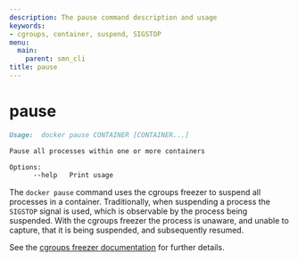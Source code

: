 ```yaml
---
description: The pause command description and usage
keywords:
- cgroups, container, suspend, SIGSTOP
menu:
  main:
    parent: smn_cli
title: pause
---
```


# pause

```markdown
Usage:  docker pause CONTAINER [CONTAINER...]

Pause all processes within one or more containers

Options:
      --help   Print usage
```

The `docker pause` command uses the cgroups freezer to suspend all processes in
a container. Traditionally, when suspending a process the `SIGSTOP` signal is
used, which is observable by the process being suspended. With the cgroups freezer
the process is unaware, and unable to capture, that it is being suspended,
and subsequently resumed.

See the
[cgroups freezer documentation](https://www.kernel.org/doc/Documentation/cgroup-v1/freezer-subsystem.txt)
for further details.

